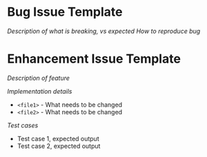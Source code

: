 # Bug Issue Template
_Description of what is breaking, vs expected_
_How to reproduce bug_

# Enhancement Issue Template
_Description of feature_

_Implementation details_
- `<file1>` - What needs to be changed
- `<file2>` - What needs to be changed

_Test cases_
- Test case 1, expected output
- Test case 2, expected output
